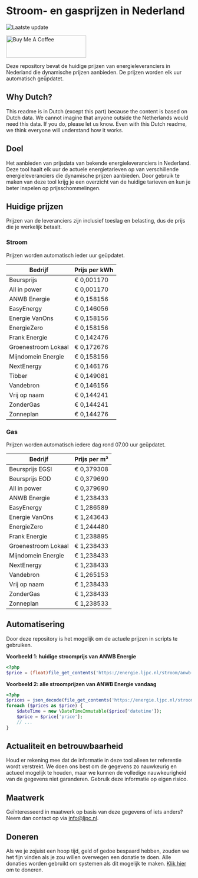 # Stroom- en gasprijzen in Nederland

![Laatste update](https://img.shields.io/badge/laatste%20update-2025--06--18%2011%3A00%20CET-brightgreen)

<a href="https://www.buymeacoffee.com/Lars-" target="_blank"><img src="https://cdn.buymeacoffee.com/buttons/v2/default-orange.png" alt="Buy Me A Coffee" height="60" style="height: 60px !important;width: 217px !important;" ></a>

Deze repository bevat de huidige prijzen van energieleveranciers in Nederland die dynamische prijzen aanbieden. De prijzen worden elk uur automatisch geüpdatet.

## Why Dutch?

This readme is in Dutch (except this part) because the content is based on Dutch data. We cannot imagine that anyone outside the Netherlands would need this data. If you do, please let us know. Even with this Dutch readme, we think
everyone will understand how it works.

## Doel

Het aanbieden van prijsdata van bekende energieleveranciers in Nederland. Deze tool haalt elk uur de actuele energietarieven op van verschillende energieleveranciers die dynamische prijzen aanbieden. Door gebruik te maken van deze tool
krijg je een overzicht van de huidige tarieven en kun je beter inspelen op prijsschommelingen.

## Huidige prijzen

Prijzen van de leveranciers zijn inclusief toeslag en belasting, dus de prijs die je werkelijk betaalt.

### Stroom

Prijzen worden automatisch ieder uur geüpdatet.

 Bedrijf | Prijs per kWh 
---------|---------------
Beursprijs | € 0,001170
All in power | € 0,001170
ANWB Energie | € 0,158156
EasyEnergy | € 0,146056
Energie VanOns | € 0,158156
EnergieZero | € 0,158156
Frank Energie | € 0,142476
Groenestroom Lokaal | € 0,172676
Mijndomein Energie | € 0,158156
NextEnergy | € 0,146176
Tibber | € 0,149081
Vandebron | € 0,146156
Vrij op naam | € 0,144241
ZonderGas | € 0,144241
Zonneplan | € 0,144276


### Gas

Prijzen worden automatisch iedere dag rond 07.00 uur geüpdatet.

 Bedrijf | Prijs per m³ 
---------|--------------
Beursprijs EGSI | € 0,379308
Beursprijs EOD | € 0,379690
All in power | € 0,379690
ANWB Energie | € 1,238433
EasyEnergy | € 1,286589
Energie VanOns | € 1,243643
EnergieZero | € 1,244480
Frank Energie | € 1,238895
Groenestroom Lokaal | € 1,238433
Mijndomein Energie | € 1,238433
NextEnergy | € 1,238433
Vandebron | € 1,265153
Vrij op naam | € 1,238433
ZonderGas | € 1,238433
Zonneplan | € 1,238533


## Automatisering

Door deze repository is het mogelijk om de actuele prijzen in scripts te gebruiken.

**Voorbeeld 1: huidige stroomprijs van ANWB Energie**

```php
<?php
$price = (float)file_get_contents('https://energie.ljpc.nl/stroom/anwb-energie-nu.txt');

```

**Voorbeeld 2: alle stroomprijzen van ANWB Energie vandaag**

```php
<?php
$prices = json_decode(file_get_contents('https://energie.ljpc.nl/stroom/all-in-power-vandaag.json'),true);
foreach ($prices as $price) {
    $dateTime = new \DateTimeImmutable($price['datetime']);
    $price = $price['price'];
    // ...
}
```

## Actualiteit en betrouwbaarheid

Houd er rekening mee dat de informatie in deze tool alleen ter referentie wordt verstrekt. We doen ons best om de gegevens zo nauwkeurig en actueel mogelijk te houden, maar we kunnen de volledige nauwkeurigheid van de gegevens niet
garanderen. Gebruik deze informatie op eigen risico.

## Maatwerk

Geïnteresseerd in maatwerk op basis van deze gegevens of iets anders? Neem dan contact op
via [info@ljpc.nl](mailto:info@ljpc.nl?subject=Energie%20prijzen).

## Doneren

Als we je zojuist een hoop tijd, geld of gedoe bespaard hebben, zouden we het fijn vinden als je zou willen overwegen een
donatie te doen. Alle donaties worden gebruikt om systemen als dit mogelijk te
maken. [Klik hier](https://www.buymeacoffee.com/Lars-) om te doneren.
